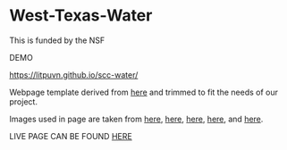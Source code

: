 # West-Texas-Water
This is funded by the NSF

DEMO

https://litpuvn.github.io/scc-water/

Webpage template derived from <a href="http://www.free-css.com/free-css-templates/page217/lexis">here</a> and trimmed to fit the needs of our project.

Images used in page are taken from <a href="http://voices.nationalgeographic.org/files/2014/07/NationalGeographic_290609-590x399.jpg">here</a>, <a href="https://www.shutterstock.com/image-photo/water-saving-116621380?irgwc=1&utm_medium=Affiliate&utm_campaign=TinEye&utm_source=77643&utm_term=">here</a>, <a href="https://www.canadiangeographic.ca/blog/photos/watermeter.jpg">here</a>, <a href="http://ucanr.edu/repository/fileimage.cfm?article=75194&p=CGKVPD">here</a>, and <a href="">here</a>.




LIVE PAGE CAN BE FOUND <a href="https://litpuvn.github.io/scc-water">HERE</a>
